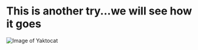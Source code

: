 # This is another try...we will see how it goes
![Image of Yaktocat](https://octodex.github.com/images/yaktocat.png)
